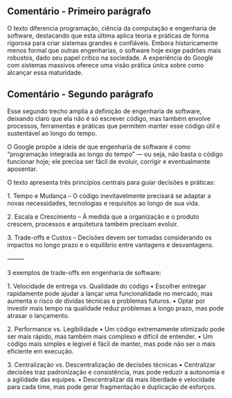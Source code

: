 <h2>Comentário - Primeiro parágrafo</h2>

<p>O texto diferencia programação, ciência da computação e engenharia de software, destacando que esta última aplica teoria e práticas de forma rigorosa para criar sistemas grandes e confiáveis. Embora historicamente menos formal que outras engenharias, o software hoje exige padrões mais robustos, dado seu papel crítico na sociedade. A experiência do Google com sistemas massivos oferece uma visão prática única sobre como alcançar essa maturidade.</p>

<h2>Comentário - Segundo parágrafo</h2>

<p>Esse segundo trecho amplia a definição de engenharia de software, deixando claro que ela não é só escrever código, mas também envolve processos, ferramentas e práticas que permitem manter esse código útil e sustentável ao longo do tempo.

O Google propõe a ideia de que engenharia de software é como “programação integrada ao longo do tempo” — ou seja, não basta o código funcionar hoje; ele precisa ser fácil de evoluir, corrigir e eventualmente aposentar.

O texto apresenta três princípios centrais para guiar decisões e práticas:
<p>1.	Tempo e Mudança – O código inevitavelmente precisará se adaptar a novas necessidades, tecnologias e requisitos ao longo de sua vida.</p>
<p>2.	Escala e Crescimento – À medida que a organização e o produto crescem, processos e arquitetura também precisam evoluir.</p>
<p>3.	Trade-offs e Custos – Decisões devem ser tomadas considerando os impactos no longo prazo e o equilíbrio entre vantagens e desvantagens.</p>

⸻

3 exemplos de trade-offs em engenharia de software:
<p>1.	Velocidade de entrega vs. Qualidade do código
	•	Escolher entregar rapidamente pode ajudar a lançar uma funcionalidade no mercado, mas aumenta o risco de dívidas técnicas e problemas futuros.
	•	Optar por investir mais tempo na qualidade reduz problemas a longo prazo, mas pode atrasar o lançamento.</p>
<p>2.	Performance vs. Legibilidade
	•	Um código extremamente otimizado pode ser mais rápido, mas também mais complexo e difícil de entender.
	•	Um código mais simples e legível é fácil de manter, mas pode não ser o mais eficiente em execução.</p>
<p>3.	Centralização vs. Descentralização de decisões técnicas
	•	Centralizar decisões traz padronização e consistência, mas pode reduzir a autonomia e a agilidade das equipes.
	•	Descentralizar dá mais liberdade e velocidade para cada time, mas pode gerar fragmentação e duplicação de esforços.</p>
